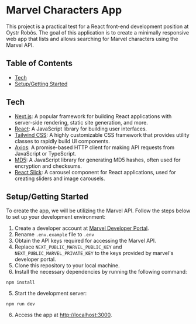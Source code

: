 # Marvel Characters App 

This project is a practical test for a React front-end development position at Oystr Robôs. The goal of this application is to create a minimally responsive web app that lists and allows searching for Marvel characters using the Marvel API.

## Table of Contents
- [Tech](#tech)
- [Setup/Getting Started](#setupgetting-started) 

## Tech   
- [Next.js](https://nextjs.org/): A popular framework for building React applications with server-side rendering, static site generation, and more.
- [React](https://react.dev/): A JavaScript library for building user interfaces.
- [Tailwind CSS](https://tailwindcss.com/): A highly customizable CSS framework that provides utility classes to rapidly build UI components.
- [Axios](https://axios-http.com/): A promise-based HTTP client for making API requests from JavaScript or TypeScript.
- [MD5](https://github.com/pvorb/node-md5): A JavaScript library for generating MD5 hashes, often used for encryption and checksums.
- [React Slick](https://react-slick.neostack.com/): A carousel component for React applications, used for creating sliders and image carousels.

## Setup/Getting Started
To create the app, we will be utilizing the Marvel API. Follow the steps below to set up your development environment:

1. Create a developer account at [Marvel Developer Portal](https://developer.marvel.com/).
3. Rename `.env.example` file to `.env`
2. Obtain the API keys required for accessing the Marvel API.
4. Replace `NEXT_PUBLIC_MARVEL_PUBLIC_KEY` and `NEXT_PUBLIC_MARVEL_PRIVATE_KEY` to the keys provided by marvel's developer portal.
5. Clone this repository to your local machine.
6. Install the necessary dependencies by running the following command:

```
npm install
```

5. Start the development server:


```
npm run dev
```

6. Access the app at [http://localhost:3000](http://localhost:3000).
